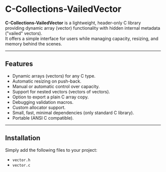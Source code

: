 # C-Collections-VailedVector

**C-Collections-VailedVector** is a lightweight, header-only C library providing dynamic array (vector) functionality with hidden internal metadata ("vailed" vectors).  
It offers a simple interface for users while managing capacity, resizing, and memory behind the scenes.

---

## Features

- Dynamic arrays (vectors) for any C type.
- Automatic resizing on push-back.
- Manual or automatic control over capacity.
- Support for nested vectors (vectors of vectors).
- Option to export a plain C array copy.
- Debugging validation macros.
- Custom allocator support.
- Small, fast, minimal dependencies (only standard C library).
- Portable (ANSI C compatible).

---

## Installation

Simply add the following files to your project:

- `vector.h`
- `vector.c` 


